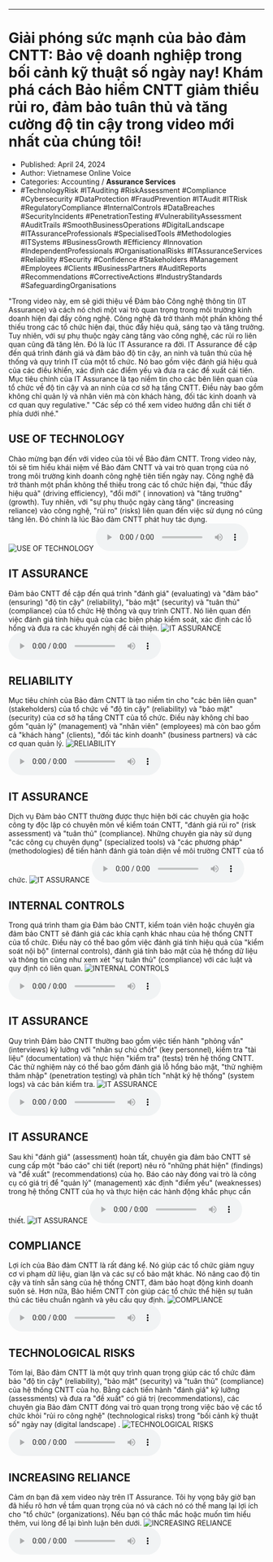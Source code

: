 
---

# Giải phóng sức mạnh của bảo đảm CNTT: Bảo vệ doanh nghiệp trong bối cảnh kỹ thuật số ngày nay! Khám phá cách Bảo hiểm CNTT giảm thiểu rủi ro, đảm bảo tuân thủ và tăng cường độ tin cậy trong video mới nhất của chúng tôi!

- Published: April 24, 2024
- Author: Vietnamese Online Voice
- Categories: Accounting / **Assurance Services**
- #TechnologyRisk #ITAuditing #RiskAssessment #Compliance #Cybersecurity #DataProtection #FraudPrevention #ITAudit #ITRisk #RegulatoryCompliance #InternalControls #DataBreaches #SecurityIncidents #PenetrationTesting #VulnerabilityAssessment #AuditTrails #SmoothBusinessOperations #DigitalLandscape #ITAssuranceProfessionals #SpecialisedTools #Methodologies #ITSystems #BusinessGrowth #Efficiency #Innovation #IndependentProfessionals #OrganisationalRisks #ITAssuranceServices #Reliability #Security #Confidence #Stakeholders #Management #Employees #Clients #BusinessPartners #AuditReports #Recommendations #CorrectiveActions #IndustryStandards #SafeguardingOrganisations

"Trong video này, em sẽ giới thiệu về Đảm bảo Công nghệ thông tin (IT Assurance) và cách nó chơi một vai trò quan trọng trong môi trường kinh doanh hiện đại đầy công nghệ. Công nghệ đã trở thành một phần không thể thiếu trong các tổ chức hiện đại, thúc đẩy hiệu quả, sáng tạo và tăng trưởng. Tuy nhiên, với sự phụ thuộc ngày càng tăng vào công nghệ, các rủi ro liên quan cũng đã tăng lên. Đó là lúc IT Assurance ra đời. IT Assurance đề cập đến quá trình đánh giá và đảm bảo độ tin cậy, an ninh và tuân thủ của hệ thống và quy trình IT của một tổ chức. Nó bao gồm việc đánh giá hiệu quả của các điều khiển, xác định các điểm yếu và đưa ra các đề xuất cải tiến. Mục tiêu chính của IT Assurance là tạo niềm tin cho các bên liên quan của tổ chức về độ tin cậy và an ninh của cơ sở hạ tầng CNTT. Điều này bao gồm không chỉ quản lý và nhân viên mà còn khách hàng, đối tác kinh doanh và cơ quan quy regulative." "Các sếp có thể xem video hướng dẫn chi tiết ở phía dưới nhé."


## USE OF TECHNOLOGY

Chào mừng bạn đến với video của tôi về Bảo đảm CNTT. Trong video này, tôi sẽ tìm hiểu khái niệm về Bảo đảm CNTT và vai trò quan trọng của nó trong môi trường kinh doanh công nghệ tiên tiến ngày nay. Công nghệ đã trở thành một phần không thể thiếu trong các tổ chức hiện đại, "thúc đẩy hiệu quả" (driving efficiency), "đổi mới" ( innovation) và "tăng trưởng" (growth). Tuy nhiên, với "sự phụ thuộc ngày càng tăng" (increasing reliance) vào công nghệ, "rủi ro" (risks) liên quan đến việc sử dụng nó cũng tăng lên. Đó chính là lúc Bảo đảm CNTT phát huy tác dụng.
![USE OF TECHNOLOGY](https://http-archiver-apis-production-80.schnworks.com/storage/images/transitions/2024-04-24/transition--45625193231-Montserrat-Medium-673AB7.jpg)
<audio controls>
    <source src="https://http-archiver-apis-production-80.schnworks.com/storage/audio/file-4969707028.mp3" type="audio/mpeg">
</audio>



## IT ASSURANCE

Đảm bảo CNTT đề cập đến quá trình "đánh giá" (evaluating) và "đảm bảo" (ensuring) "độ tin cậy" (reliability), "bảo mật" (security) và "tuân thủ" (compliance) của tổ chức Hệ thống và quy trình CNTT. Nó liên quan đến việc đánh giá tính hiệu quả của các biện pháp kiểm soát, xác định các lỗ hổng và đưa ra các khuyến nghị để cải thiện.
![IT ASSURANCE](https://http-archiver-apis-production-80.schnworks.com/storage/images/transitions/2024-04-24/transition--20311104992-Montserrat-Thin-7B1FA2.jpg)
<audio controls>
    <source src="https://http-archiver-apis-production-80.schnworks.com/storage/audio/file-7731786424.mp3" type="audio/mpeg">
</audio>



## RELIABILITY

Mục tiêu chính của Bảo đảm CNTT là tạo niềm tin cho "các bên liên quan" (stakeholders) của tổ chức về "độ tin cậy" (reliability) và "bảo mật" (security) của cơ sở hạ tầng CNTT của tổ chức. Điều này không chỉ bao gồm "quản lý" (management) và "nhân viên" (employees) mà còn bao gồm cả "khách hàng" (clients), "đối tác kinh doanh" (business partners) và các cơ quan quản lý.
![RELIABILITY](https://http-archiver-apis-production-80.schnworks.com/storage/images/transitions/2024-04-24/transition-18362045839-Montserrat-ExtraBold-512DA8.jpg)
<audio controls>
    <source src="https://http-archiver-apis-production-80.schnworks.com/storage/audio/file-32195254032.mp3" type="audio/mpeg">
</audio>



## IT ASSURANCE

Dịch vụ Đảm bảo CNTT thường được thực hiện bởi các chuyên gia hoặc công ty độc lập có chuyên môn về kiểm toán CNTT, "đánh giá rủi ro" (risk assessment) và "tuân thủ" (compliance). Những chuyên gia này sử dụng "các công cụ chuyên dụng" (specialized tools) và "các phương pháp" (methodologies) để tiến hành đánh giá toàn diện về môi trường CNTT của tổ chức.
![IT ASSURANCE](https://http-archiver-apis-production-80.schnworks.com/storage/images/transitions/2024-04-24/transition-23335759112-Montserrat-Thin-9C27B0.jpg)
<audio controls>
    <source src="https://http-archiver-apis-production-80.schnworks.com/storage/audio/file-29242530061.mp3" type="audio/mpeg">
</audio>



## INTERNAL CONTROLS

Trong quá trình tham gia Đảm bảo CNTT, kiểm toán viên hoặc chuyên gia đảm bảo CNTT sẽ đánh giá các khía cạnh khác nhau của hệ thống CNTT của tổ chức. Điều này có thể bao gồm việc đánh giá tính hiệu quả của "kiểm soát nội bộ" (internal controls), đánh giá tính bảo mật của hệ thống dữ liệu và thông tin cũng như xem xét "sự tuân thủ" (compliance) với các luật và quy định có liên quan.
![INTERNAL CONTROLS](https://http-archiver-apis-production-80.schnworks.com/storage/images/transitions/2024-04-24/transition--18633832081-Montserrat-SemiBold-303F9F.jpg)
<audio controls>
    <source src="https://http-archiver-apis-production-80.schnworks.com/storage/audio/file-13449047052.mp3" type="audio/mpeg">
</audio>



## IT ASSURANCE

Quy trình Đảm bảo CNTT thường bao gồm việc tiến hành "phỏng vấn" (interviews) kỹ lưỡng với "nhân sự chủ chốt" (key personnel), kiểm tra "tài liệu" (documentation) và thực hiện "kiểm tra" (tests) trên hệ thống CNTT. Các thử nghiệm này có thể bao gồm đánh giá lỗ hổng bảo mật, "thử nghiệm thâm nhập" (penetration testing) và phân tích "nhật ký hệ thống" (system logs) và các bản kiểm tra.
![IT ASSURANCE](https://http-archiver-apis-production-80.schnworks.com/storage/images/transitions/2024-04-24/transition--3531572391-Montserrat-SemiBold-303F9F.jpg)
<audio controls>
    <source src="https://http-archiver-apis-production-80.schnworks.com/storage/audio/file-2580641757.mp3" type="audio/mpeg">
</audio>



## IT ASSURANCE

Sau khi "đánh giá" (assessment) hoàn tất, chuyên gia đảm bảo CNTT sẽ cung cấp một "báo cáo" chi tiết (report) nêu rõ "những phát hiện" (findings) và "đề xuất" (recommendations) của họ. Báo cáo này đóng vai trò là công cụ có giá trị để "quản lý" (management) xác định "điểm yếu" (weaknesses) trong hệ thống CNTT của họ và thực hiện các hành động khắc phục cần thiết.
![IT ASSURANCE](https://http-archiver-apis-production-80.schnworks.com/storage/images/transitions/2024-04-24/transition--10682076915-Montserrat-Regular-4A148C.jpg)
<audio controls>
    <source src="https://http-archiver-apis-production-80.schnworks.com/storage/audio/file-27879305147.mp3" type="audio/mpeg">
</audio>



## COMPLIANCE

Lợi ích của Bảo đảm CNTT là rất đáng kể. Nó giúp các tổ chức giảm nguy cơ vi phạm dữ liệu, gian lận và các sự cố bảo mật khác. Nó nâng cao độ tin cậy và tính sẵn sàng của hệ thống CNTT, đảm bảo hoạt động kinh doanh suôn sẻ. Hơn nữa, Bảo hiểm CNTT còn giúp các tổ chức thể hiện sự tuân thủ các tiêu chuẩn ngành và yêu cầu quy định.
![COMPLIANCE](https://http-archiver-apis-production-80.schnworks.com/storage/images/transitions/2024-04-24/transition-37658233265-Montserrat-Regular-880E4F.jpg)
<audio controls>
    <source src="https://http-archiver-apis-production-80.schnworks.com/storage/audio/file-6369253536.mp3" type="audio/mpeg">
</audio>



## TECHNOLOGICAL RISKS

Tóm lại, Bảo đảm CNTT là một quy trình quan trọng giúp các tổ chức đảm bảo "độ tin cậy" (reliability), "bảo mật" (security) và "tuân thủ" (compliance) của hệ thống CNTT của họ. Bằng cách tiến hành "đánh giá" kỹ lưỡng (assessments) và đưa ra "đề xuất" có giá trị (recommendations), các chuyên gia Bảo đảm CNTT đóng vai trò quan trọng trong việc bảo vệ các tổ chức khỏi "rủi ro công nghệ" (technological risks) trong "bối cảnh kỹ thuật số" ngày nay (digital landscape) .
![TECHNOLOGICAL RISKS](https://http-archiver-apis-production-80.schnworks.com/storage/images/transitions/2024-04-24/transition--19654662600-Montserrat-SemiBold-4A148C.jpg)
<audio controls>
    <source src="https://http-archiver-apis-production-80.schnworks.com/storage/audio/file-2838167355.mp3" type="audio/mpeg">
</audio>



## INCREASING RELIANCE

Cảm ơn bạn đã xem video này trên IT Assurance. Tôi hy vọng bây giờ bạn đã hiểu rõ hơn về tầm quan trọng của nó và cách nó có thể mang lại lợi ích cho "tổ chức" (organizations). Nếu bạn có thắc mắc hoặc muốn tìm hiểu thêm, vui lòng để lại bình luận bên dưới.
![INCREASING RELIANCE](https://http-archiver-apis-production-80.schnworks.com/storage/images/transitions/2024-04-24/transition-16906902780-Montserrat-Medium-512DA8.jpg)
<audio controls>
    <source src="https://http-archiver-apis-production-80.schnworks.com/storage/audio/file-39933956634.mp3" type="audio/mpeg">
</audio>

